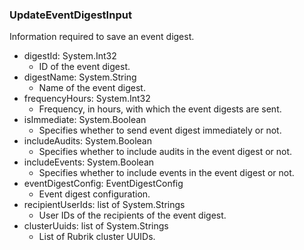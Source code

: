 ### UpdateEventDigestInput
Information required to save an event digest.

- digestId: System.Int32
  - ID of the event digest.
- digestName: System.String
  - Name of the event digest.
- frequencyHours: System.Int32
  - Frequency, in hours, with which the event digests are sent.
- isImmediate: System.Boolean
  - Specifies whether to send event digest immediately or not.
- includeAudits: System.Boolean
  - Specifies whether to include audits in the event digest or not.
- includeEvents: System.Boolean
  - Specifies whether to include events in the event digest or not.
- eventDigestConfig: EventDigestConfig
  - Event digest configuration.
- recipientUserIds: list of System.Strings
  - User IDs of the recipients of the event digest.
- clusterUuids: list of System.Strings
  - List of Rubrik cluster UUIDs.
